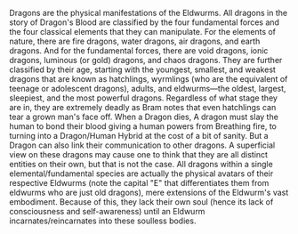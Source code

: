 
Dragons are the physical manifestations of the Eldwurms.
All dragons in the story of Dragon's Blood are classified by the four fundamental forces and the four classical elements that they can manipulate. For the elements of nature, there are fire dragons, water dragons, air dragons, and earth dragons. And for the fundamental forces, there are void dragons, ionic dragons, luminous (or gold) dragons, and chaos dragons. They are further classified by their age, starting with the youngest, smallest, and weakest dragons that are known as hatchlings, wyrmlings (who are the equivalent of teenage or adolescent dragons), adults, and eldwurms—the oldest, largest, sleepiest, and the most powerful dragons. Regardless of what stage they are in, they are extremely deadly as Bram notes that even hatchlings can tear a grown man's face off.
When a Dragon dies, A dragon must slay the human to bond their blood giving a human powers from Breathing fire, to turning into a Dragon/Human Hybrid at the cost of a bit of sanity. But a Dragon can also link their communication to other dragons.
A superficial view on these dragons may cause one to think that they are all distinct entities on their own, but that is not the case. All dragons within a single elemental/fundamental species are actually the physical avatars of their respective Eldwurms (note the capital "E" that differentiates them from eldwurms who are just old dragons), mere extensions of the Eldwurm's vast embodiment. Because of this, they lack their own soul (hence its lack of consciousness and self-awareness) until an Eldwurm incarnates/reincarnates into these soulless bodies.
